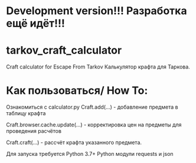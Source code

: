 # Development version!!! Разработка ещё идёт!!!
# tarkov_craft_calculator
Craft calculator for Escape From Tarkov
Калькулятор крафта для Таркова.
# Как пользоваться/ How To:
Ознакомиться с calculator.py
  Craft.add(...) - добавление предмета в таблицу крафта
  
  Craft.browser.cache.update(...) - корректировка цен на предметы для проведения расчётов
  
  Craft.craft(...) - рассчёт крафта указанного предмета.
  

Для запуска требуется Python 3.7+
Python модули requests и json

